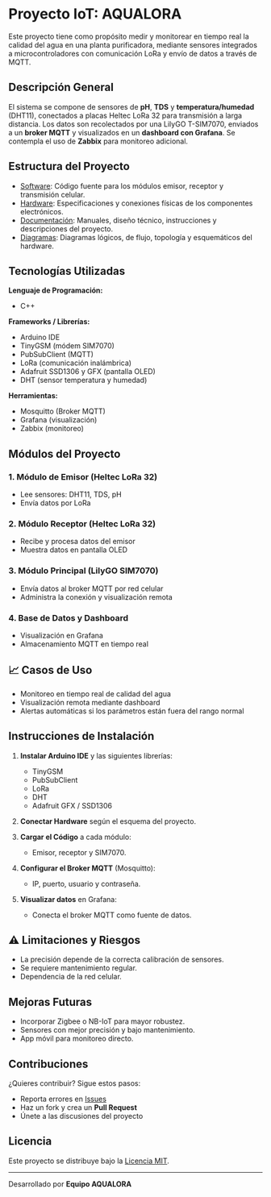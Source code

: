 #  Proyecto IoT: AQUALORA

Este proyecto tiene como propósito medir y monitorear en tiempo real la calidad del agua en una planta purificadora, mediante sensores integrados a microcontroladores con comunicación LoRa y envío de datos a través de MQTT.

##  Descripción General

El sistema se compone de sensores de **pH**, **TDS** y **temperatura/humedad** (DHT11), conectados a placas Heltec LoRa 32 para transmisión a larga distancia. Los datos son recolectados por una LilyGO T-SIM7070, enviados a un **broker MQTT** y visualizados en un **dashboard con Grafana**. Se contempla el uso de **Zabbix** para monitoreo adicional.

##  Estructura del Proyecto

- [Software](./software): Código fuente para los módulos emisor, receptor y transmisión celular.
- [Hardware](./hardware): Especificaciones y conexiones físicas de los componentes electrónicos.
- [Documentación](./documentación): Manuales, diseño técnico, instrucciones y descripciones del proyecto.
- [Diagramas](./diagramas): Diagramas lógicos, de flujo, topología y esquemáticos del hardware.

##  Tecnologías Utilizadas

**Lenguaje de Programación:**
- C++

**Frameworks / Librerías:**
- Arduino IDE
- TinyGSM (módem SIM7070)
- PubSubClient (MQTT)
- LoRa (comunicación inalámbrica)
- Adafruit SSD1306 y GFX (pantalla OLED)
- DHT (sensor temperatura y humedad)

**Herramientas:**
- Mosquitto (Broker MQTT)
- Grafana (visualización)
- Zabbix (monitoreo)

##  Módulos del Proyecto

### 1.  Módulo de Emisor (Heltec LoRa 32)
- Lee sensores: DHT11, TDS, pH
- Envía datos por LoRa

### 2.  Módulo Receptor (Heltec LoRa 32)
- Recibe y procesa datos del emisor
- Muestra datos en pantalla OLED

### 3.  Módulo Principal (LilyGO SIM7070)
- Envía datos al broker MQTT por red celular
- Administra la conexión y visualización remota

### 4.  Base de Datos y Dashboard
- Visualización en Grafana
- Almacenamiento MQTT en tiempo real

## 📈 Casos de Uso

- Monitoreo en tiempo real de calidad del agua
- Visualización remota mediante dashboard
- Alertas automáticas si los parámetros están fuera del rango normal

##  Instrucciones de Instalación

1. **Instalar Arduino IDE** y las siguientes librerías:
   - TinyGSM
   - PubSubClient
   - LoRa
   - DHT
   - Adafruit GFX / SSD1306

2. **Conectar Hardware** según el esquema del proyecto.

3. **Cargar el Código** a cada módulo:
   - Emisor, receptor y SIM7070.

4. **Configurar el Broker MQTT** (Mosquitto):
   - IP, puerto, usuario y contraseña.

5. **Visualizar datos** en Grafana:
   - Conecta el broker MQTT como fuente de datos.

## ⚠ Limitaciones y Riesgos

- La precisión depende de la correcta calibración de sensores.
- Se requiere mantenimiento regular.
- Dependencia de la red celular.

## Mejoras Futuras

- Incorporar Zigbee o NB-IoT para mayor robustez.
- Sensores con mejor precisión y bajo mantenimiento.
- App móvil para monitoreo directo.

##  Contribuciones

¿Quieres contribuir? Sigue estos pasos:
- Reporta errores en [Issues](https://github.com/Marco22011538/AQUALORA)
- Haz un fork y crea un **Pull Request**
- Únete a las discusiones del proyecto

##  Licencia

Este proyecto se distribuye bajo la [Licencia MIT](./LICENSE).

---

Desarrollado por **Equipo AQUALORA** 
